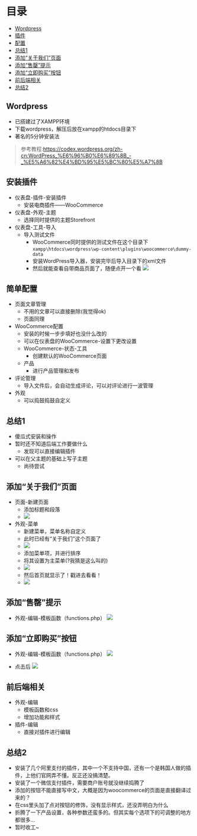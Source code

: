# 目录
* [Wordpress](#wordpress)
* [插件](#安装插件)
* [配置](#简单配置)
* [总结1](#总结1)
* [添加“关于我们”页面](#添加关于我们页面)
* [添加“售罄”提示](#添加售罄提示)
* [添加“立即购买”按钮](#添加立即购买按钮)
* [前后端相关](#前后端相关)
* [总结2](#总结2)

## Wordpress
* 已搭建过了XAMPP环境
* 下载wordpress，解压后放在xampp的htdocs目录下
* 著名的5分钟安装法
> 参考教程:https://codex.wordpress.org/zh-cn:WordPress_%E6%96%B0%E6%89%8B_-_%E5%A6%82%E4%BD%95%E5%BC%80%E5%A7%8B

## 安装插件
* 仪表盘-插件-安装插件
    * 安装电商插件——WooCommerce
* 仪表盘-外观-主题
    * 选择同时提供的主题Storefront
* 仪表盘-工具-导入
    * 导入测试文件
        * WooCommerce同时提供的测试文件在这个目录下`xampp\htdocs\wordpress\wp-content\plugins\woocommerce\dummy-data`
        * 安装WordPress导入器，安装完毕后导入目录下的xml文件
        * 然后就能查看自带商品页面了，随便点开一个看
![](https://github.com/jckling/LearnWebsite/blob/master/SQ/Wordpress/example.png) 

## 简单配置
* 页面文章管理
    * 不用的文章可以直接删除(我觉得ok)
    * 页面同理
* WooCommerce配置
    * 安装的时候一步步填好也没什么改的
    * 可以在仪表盘的WooCommerce-设置下更改设置
    * WooCommerce-状态-工具
        * 创建默认的WooCommerce页面
    * 产品
        * 进行产品管理和发布
* 评论管理
    * 导入文件后，会自动生成评论，可以对评论进行一波管理
* 外观
    * 可以捣鼓捣鼓自定义

## 总结1
* 傻瓜式安装和操作
* 暂时还不知道后端工作要做什么
    * 发现可以直接编辑插件
* 可以在父主题的基础上写子主题
    * 尚待尝试

## 添加“关于我们”页面
* 页面-新建页面
    * 添加标题和段落
    * ![](https://github.com/jckling/LearnWebsite/blob/master/SQ/Wordpress/page.png) 
* 外观-菜单
    * 新建菜单，菜单名称自定义
    * 此时已经有“关于我们”这个页面了
    * ![](https://github.com/jckling/LearnWebsite/blob/master/SQ/Wordpress/menu.jpg) 
    * 添加菜单项，并进行排序
    * 将其设置为主菜单(?我猜是这么叫的)
    * ![](https://github.com/jckling/LearnWebsite/blob/master/SQ/Wordpress/setmenu.png) 
    * 然后首页就显示了！戳进去看看！
    * ![](https://github.com/jckling/LearnWebsite/blob/master/SQ/Wordpress/showmenu.jpg) 

## 添加“售罄”提示
* 外观-编辑-模板函数（functions.php）
![](https://github.com/jckling/LearnWebsite/blob/master/SQ/Wordpress/soldout.png) 

## 添加“立即购买”按钮
* 外观-编辑-模板函数（functions.php）
![](https://github.com/jckling/LearnWebsite/blob/master/SQ/Wordpress/buynow.png) 

* 点击后
![](https://github.com/jckling/LearnWebsite/blob/master/SQ/Wordpress/check.jpg) 

## 前后端相关
* 外观-编辑
    * 模板函数和css
    * 增加功能和样式
* 插件-编辑
    * 直接对插件进行编辑  

## 总结2
* 安装了几个阿里支付的插件，其中一个不支持中国，还有一个是韩国人做的插件，上他们官网弄不懂。反正还没搞清楚。
* 安装了一个微信支付插件，需要商户账号就没继续捣腾了
* 添加的按钮不能直接写中文，大概是因为woocommerce的页面是直接翻译过来的？
* 在css里头加了点对按钮的修饰，没有显示样式，还没弄明白为什么
* 折腾了一下产品设置，各种参数还蛮多的。但其实每个选项下的可调整的地方都很多...
* 暂时收工~